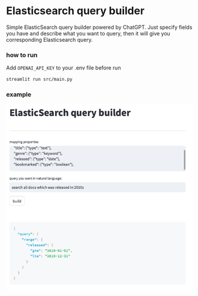 # Elasticsearch query builder

Simple ElasticSearch query builder powered by ChatGPT. Just specify fields you have and describe what you want to query, then it will give you corresponding Elasticsearch query.

### how to run
Add `OPENAI_API_KEY` to your .env file before run

```bash
streamlit run src/main.py
```

### example
![screenshot](docs/example.png)